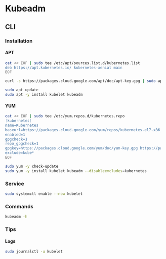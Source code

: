 # Kubeadm

## CLI

### Installation

#### APT

```sh
cat << EOF | sudo tee /etc/apt/sources.list.d/kubernetes.list
deb https://apt.kubernetes.io/ kubernetes-xenial main
EOF
```

```sh
curl -s https://packages.cloud.google.com/apt/doc/apt-key.gpg | sudo apt-key add -
```

```sh
sudo apt update
sudo apt -y install kubelet kubeadm
```

#### YUM

```sh
cat << EOF | sudo tee /etc/yum.repos.d/kubernetes.repo
[kubernetes]
name=Kubernetes
baseurl=https://packages.cloud.google.com/yum/repos/kubernetes-el7-x86_64
enabled=1
gpgcheck=1
repo_gpgcheck=1
gpgkey=https://packages.cloud.google.com/yum/doc/yum-key.gpg https://packages.cloud.google.com/yum/doc/rpm-package-key.gpg
exclude=kube*
EOF
```

```sh
sudo yum -y check-update
sudo yum -y install kubelet kubeadm --disableexcludes=kubernetes
```

### Service

```sh
sudo systemctl enable --now kubelet
```

### Commands

```sh
kubeadm -h
```

<!-- ### Usage

```sh
#
kubeadm config images pull

#
kubeadm init --apiserver-advertise-address $(hostname -i) --pod-network-cidr 10.5.0.0/16

#
kubectl apply \
  -f 'https://raw.githubusercontent.com/cloudnativelabs/kube-router/master/daemonset/kubeadm-kuberouter.yaml'
``` -->

<!--
https://github.com/Demellion/test_deploy/blob/main/kube_wordpress_efk.bash
-->

### Tips

#### Logs

```sh
sudo journalctl -u kubelet
```
